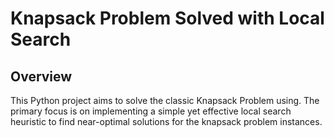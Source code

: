 # Knapsack Problem Solved with Local Search

## Overview
This Python project aims to solve the classic Knapsack Problem using. The primary focus is on implementing a simple yet effective local search heuristic to find near-optimal solutions for the knapsack problem instances.
